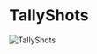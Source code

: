 # TallyShots
![TallyShots](https://user-images.githubusercontent.com/158145/54216582-dec36f80-4524-11e9-8830-99e87e9b013a.png)
